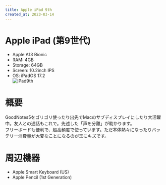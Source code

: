 ```yaml
---
title: Apple iPad 9th
created_at: 2023-03-14
---
```


# Apple iPad (第9世代)
- Apple A13 Bionic
- RAM: 4GB
- Storage: 64GB
- Screen: 10.2inch IPS
- OS: iPadOS 17.2 <br>
![iPad9th](https://i.imgur.com/8il82eC.jpeg)

# 概要
GoodNotes5をゴリゴリ使ったり出先でMacのサブディスプレイにしたり大活躍中。友人との通話もこれで。先述した「声を分離」が助かります。<br>フリーボードも便利で、超高頻度で使っています。ただ本体熱々になったりバッテリー消費量が大変なことになるのが玉にキズです。

# 周辺機器
- Apple Smart Keyboard (US)
- Apple Pencil (1st Generation)
